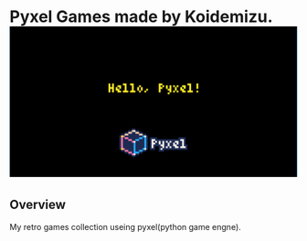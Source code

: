 Pyxel Games made by Koidemizu.
![pyxel](./images/pyxel.png)
==============

## Overview
My retro games collection useing pyxel(python game engne).


